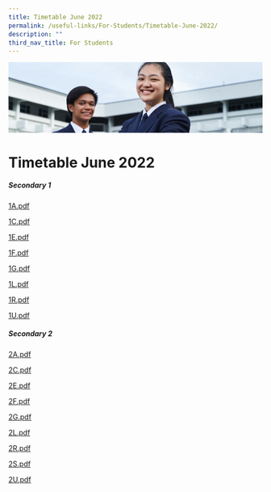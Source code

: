 ```yaml
---
title: Timetable June 2022
permalink: /useful-links/For-Students/Timetable-June-2022/
description: ""
third_nav_title: For Students
---
```

![](/images/Useful%20Links.jpg)

Timetable June 2022
===================

##### **Secondary 1**

[1A.pdf](/files/1A.pdf)

[1C.pdf](/files/1C.pdf)

[1E.pdf](/files/1E.pdf)

[1F.pdf](/files/1F.pdf)

[1G.pdf](/files/1G.pdf)

[1L.pdf](/files/1L.pdf)

[1R.pdf](/files/1R.pdf)

[1U.pdf](/files/1U.pdf)

##### **Secondary 2**

[2A.pdf](/files/2A.pdf)

[2C.pdf](/files/2C.pdf)

[2E.pdf](/files/2E.pdf)

[2F.pdf](/files/2F.pdf)

[2G.pdf](/files/2G.pdf)

[2L.pdf](/files/2L.pdf)

[2R.pdf](/files/2R.pdf)

[2S.pdf](/files/2S.pdf)

[2U.pdf](/files/2U.pdf)